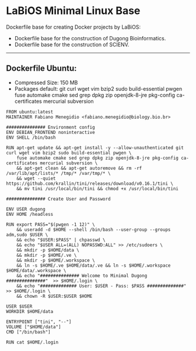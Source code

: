 # LaBiOS Minimal Linux Base

Dockerfile base for creating Docker projects by LaBiOS:

- Dockerfile base for the construction of Dugong Bioinformatics.
- Dockerfile base for the construction of SCIENV.

---

## Dockerfile Ubuntu:

- Compressed Size: 150 MB
- Packages default: git curl wget vim bzip2 sudo build-essential pwgen fuse automake cmake sed grep dpkg zip openjdk-8-jre pkg-config ca-certificates mercurial subversion

```
FROM ubuntu:latest
MAINTAINER Fabiano Menegidio <fabiano.menegidio@biology.bio.br>

############### Environment config
ENV DEBIAN_FRONTEND noninteractive
ENV SHELL /bin/bash

RUN apt-get update && apt-get install -y --allow-unauthenticated git curl wget vim bzip2 sudo build-essential pwgen \
    fuse automake cmake sed grep dpkg zip openjdk-8-jre pkg-config ca-certificates mercurial subversion \
    && apt-get clean && apt-get autoremove && rm -rf /var/lib/apt/lists/* /tmp/* /var/tmp/* \
    && wget --quiet  https://github.com/krallin/tini/releases/download/v0.16.1/tini \
    && mv tini /usr/local/bin/tini && chmod +x /usr/local/bin/tini

############### Create User and Password

ENV USER dugong
ENV HOME /headless

RUN export PASS="$(pwgen -1 12)" \
    && useradd -d $HOME --shell /bin/bash --user-group --groups adm,sudo $USER \
    && echo "$USER:$PASS" | chpasswd \
    && echo "$USER ALL=(ALL) NOPASSWD:ALL" >> /etc/sudoers \
    && mkdir -p $HOME/data \
    && mkdir -p $HOME/.ve \
    && mkdir -p $HOME/.workspace \
    && ln -s $HOME/.ve $HOME/data/.ve && ln -s $HOME/.workspace $HOME/data/.workspace \
    && echo "############### Welcome to Minimal Dugong ###############"  >> $HOME/.login \
    && echo "############## User: $USER - Pass: $PASS ##############" >> $HOME/.login \
    && chown -R $USER:$USER $HOME

USER $USER
WORKDIR $HOME/data

ENTRYPOINT ["tini", "--"]
VOLUME ["$HOME/data"]
CMD ["/bin/bash"]

RUN cat $HOME/.login
```
